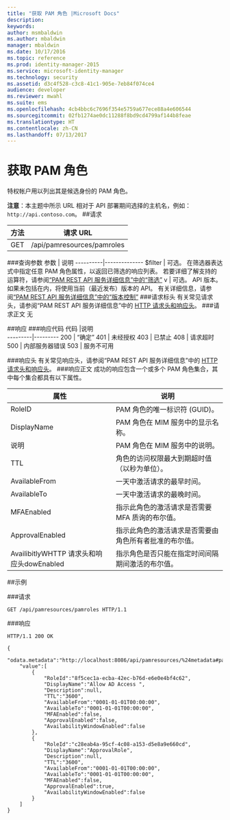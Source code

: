 ```yaml
---
title: "获取 PAM 角色 |Microsoft Docs"
description: 
keywords: 
author: msmbaldwin
ms.author: mbaldwin
manager: mbaldwin
ms.date: 10/17/2016
ms.topic: reference
ms.prod: identity-manager-2015
ms.service: microsoft-identity-manager
ms.technology: security
ms.assetid: d3c4f528-c3c8-41c1-905e-7eb84f074ce4
audience: developer
ms.reviewer: mwahl
ms.suite: ems
ms.openlocfilehash: 4cb4bbc6c7696f354e5759a677ece88a4e606544
ms.sourcegitcommit: 02fb1274ae0dc11288f8bd9cd4799af144b8feae
ms.translationtype: HT
ms.contentlocale: zh-CN
ms.lasthandoff: 07/13/2017
---
```

# <a name="get-pam-roles"></a>获取 PAM 角色
特权帐户用以列出其是候选身份的 PAM 角色。

**注意**：本主题中所示 URL 相对于 API 部署期间选择的主机名，例如： `http://api.contoso.com`。
##<a name="request"></a>请求


方法  |请求 URL  
---------|---------
GET     |/api/pamresources/pamroles

###<a name="query-parameters"></a>查询参数
参数 | 说明
----------|--------------
$filter | 可选。 在筛选器表达式中指定任意 PAM 角色属性，以返回已筛选的响应列表。 若要详细了解支持的运算符，请参阅[“PAM REST API 服务详细信息”中的“筛选”](privileged-access-management-rest-api-service-details.md#filtering)
v | 可选。 API 版本。 如果未包括在内，将使用当前（最近发布）版本的 API。 有关详细信息，请参阅[“PAM REST API 服务详细信息”中的“版本控制”](privileged-access-management-rest-api-service-details.md#versioning)
###<a name="request-headers"></a>请求标头
有关常见请求头，请参阅“PAM REST API 服务详细信息”中的 [HTTP 请求头和响应头](privileged-access-management-rest-api-service-details.md#http-request-and-response-headers)。
###<a name="request-body"></a>请求正文
无

##<a name="response"></a>响应
###<a name="response-codes"></a>响应代码
代码  |说明  
---------|---------
200 | “确定”
401 | 未经授权
403 | 已禁止
408 | 请求超时   
500 | 内部服务器错误
503 | 服务不可用

###<a name="response-headers"></a>响应头
有关常见响应头，请参阅“PAM REST API 服务详细信息”中的 [HTTP 请求头和响应头](privileged-access-management-rest-api-service-details.md#http-request-and-response-headers)。
###<a name="response-body"></a>响应正文
成功的响应包含一个或多个 PAM 角色集合，其中每个集合都具有以下属性。

属性 | 说明
--------|-------------
RoleID | PAM 角色的唯一标识符 (GUID)。
DisplayName | PAM 角色在 MIM 服务中的显示名称。
说明 | PAM 角色在 MIM 服务中的说明。
TTL | 角色的访问权限最大到期超时值（以秒为单位）。
AvailableFrom | 一天中激活请求的最早时间。
AvailableTo | 一天中激活请求的最晚时间。
MFAEnabled | 指示此角色的激活请求是否需要 MFA 质询的布尔值。
ApprovalEnabled | 指示此角色的激活请求是否需要由角色所有者批准的布尔值。
AvailibitlyWHTTP 请求头和响应头dowEnabled | 指示角色是否只能在指定时间间隔期间激活的布尔值。

##<a name="example"></a>示例

###<a name="request"></a>请求
```
GET /api/pamresources/pamroles HTTP/1.1
```
###<a name="response"></a>响应
```
HTTP/1.1 200 OK

{
    "odata.metadata":"http://localhost:8086/api/pamresources/%24metadata#pamroles",
    "value":[
        {
            "RoleId":"8f5cec1a-ecba-42ec-b76d-e6e0e4bf4c62",
            "DisplayName":"Allow AD Access ",
            "Description":null,
            "TTL":"3600",
            "AvailableFrom":"0001-01-01T00:00:00",
            "AvailableTo":"0001-01-01T00:00:00",
            "MFAEnabled":false,
            "ApprovalEnabled":false,
            "AvailabilityWindowEnabled":false
        },
        {
            "RoleId":"c28eab4a-95cf-4c08-a153-d5e8a9e660cd",
            "DisplayName":"ApprovalRole",
            "Description":null,
            "TTL":"3600",
            "AvailableFrom":"0001-01-01T00:00:00",
            "AvailableTo":"0001-01-01T00:00:00",
            "MFAEnabled":false,
            "ApprovalEnabled":true,
            "AvailabilityWindowEnabled":false
        }
    ]
}
```       
